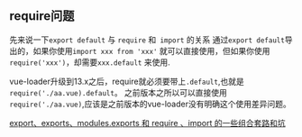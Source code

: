 ## require问题

先来说一下`export default` 与 `require` 和` import` 的关系
通过`export default`导出的，如果你使用`import xxx from 'xxx'` 就可以直接使用，但如果你使用`require('xxx')`，却需要`xxx.default` 来使用.

vue-loader升级到13.x之后，require就必须要带上`.default`,也就是`require('./aa.vue).default`。
之前版本之所以可以直接使用`require('./aa.vue)`,应该是之前版本的vue-loader没有明确这个使用差异问题。

[export、exports、modules.exports 和 require 、import 的一些组合套路和坑](https://www.cnblogs.com/CyLee/p/5836069.html)
